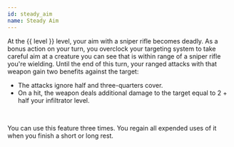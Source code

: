 ```yaml
---
id: steady_aim
name: Steady Aim
---
```

At the {{ level }} level, your aim with a sniper rifle becomes deadly. As a bonus action on your turn, you overclock your
targeting system to take careful aim at a creature you can see that is within range of a sniper rifle you're wielding.
Until the end of this turn, your ranged attacks with that weapon gain two benefits against the target:

* The attacks ignore half and three-quarters cover.
* On a hit, the weapon deals additional damage to the target equal to 2 + half your infiltrator level.

<br>

You can use this feature three times. You regain all expended uses of it when you finish a short or long rest.
